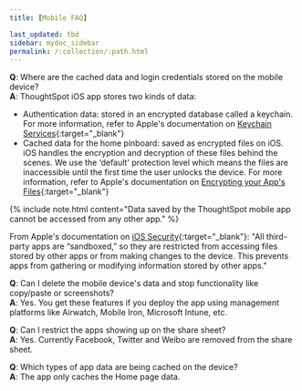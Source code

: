 ```yaml
---
title: [Mobile FAQ]

last_updated: tbd
sidebar: mydoc_sidebar
permalink: /:collection/:path.html
---
```

**Q**: Where are the cached data and login credentials stored on the mobile device?  
**A**: ThoughtSpot iOS app stores two kinds of data:
   - Authentication data: stored in an encrypted database called a keychain. For more information, refer to Apple's documentation on [Keychain Services](https://developer.apple.com/documentation/security/keychain_services){:target="_blank"}
   - Cached data for the home pinboard: saved as encrypted files on iOS. iOS handles the encryption and decryption of these files behind the scenes. We use the ‘default' protection level which means the files are inaccessible until the first time the user unlocks the device. For more information, refer to Apple's documentation on [Encrypting your App's Files](https://developer.apple.com/documentation/uikit/protecting_the_user_s_privacy/encrypting_your_app_s_files){:target="_blank"}

   {% include note.html content="Data saved by the ThoughtSpot mobile app cannot be accessed from any other app." %}

   From Apple's documentation on [iOS Security](https://www.apple.com/business/site/docs/iOS_Security_Guide.pdf){:target="_blank"}:
   "All third-party apps are “sandboxed,” so they are restricted from accessing files stored by other apps or from making changes to the device. This prevents apps from gathering or modifying information stored by other apps."

**Q**: Can I delete the mobile device's data and stop functionality like copy/paste or screenshots?  
**A**: Yes. You get these features if you deploy the app using management platforms like Airwatch, Mobile Iron, Microsoft Intune, etc.

**Q**: Can I restrict the apps showing up on the share sheet?  
**A**: Yes. Currently Facebook, Twitter and Weibo are removed from the share sheet.

**Q**: Which types of app data are being cached on the device?  
**A**: The app only caches the Home page data.
